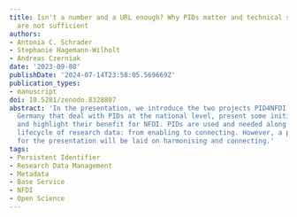 ```yaml
---
title: Isn't a number and a URL enough? Why PIDs matter and technical solutions alone
  are not sufficient
authors:
- Antonia C. Schrader
- Stephanie Hagemann-Wilholt
- Andreas Czerniak
date: '2023-09-08'
publishDate: '2024-07-14T23:58:05.569669Z'
publication_types:
- manuscript
doi: 10.5281/zenodo.8328807
abstract: 'In the presentation, we introduce the two projects PID4NFDI and PID Network
  Germany that deal with PIDs at the national level, present some initial findings
  and highlight their benefit for NFDI. PIDs are used and needed along the entire
  lifecycle of research data: from enabling to connecting. However, a particular focus
  for the presentation will be laid on harmonising and connecting.'
tags:
- Persistent Identifier
- Research Data Management
- Metadata
- Base Service
- NFDI
- Open Science
---
```

